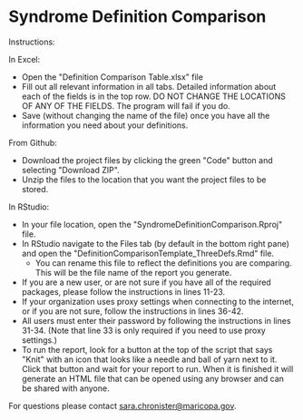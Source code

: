 # Syndrome Definition Comparison

Instructions:

In Excel:
* Open the "Definition Comparison Table.xlsx" file
* Fill out all relevant information in all tabs. Detailed information about each of the fields is in the top row. DO NOT CHANGE THE LOCATIONS OF ANY OF THE FIELDS. The program will fail if you do.
* Save (without changing the name of the file) once you have all the information you need about your definitions.

From Github:
* Download the project files by clicking the green "Code" button and selecting "Download ZIP".
* Unzip the files to the location that you want the project files to be stored.

In RStudio:
* In your file location, open the "SyndromeDefinitionComparison.Rproj" file.
* In RStudio navigate to the Files tab (by default in the bottom right pane) and open the "DefinitionComparisonTemplate_ThreeDefs.Rmd" file.
  * You can rename this file to reflect the definitions you are comparing. This will be the file name of the report you generate.
* If you are a new user, or are not sure if you have all of the required packages, please follow the instructions in lines 11-23.
* If your organization uses proxy settings when connecting to the internet, or if you are not sure, follow the instructions in lines 36-42.
* All users must enter their password by following the instructions in lines 31-34. (Note that line 33 is only required if you need to use proxy settings.)
* To run the report, look for a button at the top of the script that says "Knit" with an icon that looks like a needle and ball of yarn next to it. Click that button and wait for your report to run. When it is finished it will generate an HTML file that can be opened using any browser and can be shared with anyone.

For questions please contact sara.chronister@maricopa.gov.
